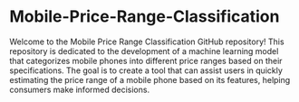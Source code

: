 # Mobile-Price-Range-Classification

Welcome to the Mobile Price Range Classification GitHub repository! This repository is dedicated to the development of a machine learning model that categorizes mobile phones into different price ranges based on their specifications. The goal is to create a tool that can assist users in quickly estimating the price range of a mobile phone based on its features, helping consumers make informed decisions.

